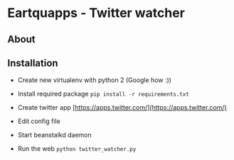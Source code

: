 # Eartquapps - Twitter watcher

## About

## Installation

* Create new virtualenv with python 2 (Google how :))

* Install required package `pip install -r requirements.txt`

* Create twitter app [https://apps.twitter.com/](https://apps.twitter.com/)

* Edit config file

* Start beanstalkd daemon

* Run the web `python twitter_watcher.py`